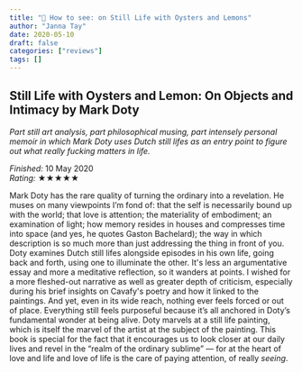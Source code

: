 ```yaml
---
title: "📕 How to see: on Still Life with Oysters and Lemons"
author: "Janna Tay"
date: 2020-05-10
draft: false
categories: ["reviews"]
tags: []
---
```

## Still Life with Oysters and Lemon: On Objects and Intimacy by Mark Doty

*Part still art analysis, part philosophical musing, part intensely personal memoir in which Mark Doty uses Dutch still lifes as an entry point to figure out what really fucking matters in life.*

*Finished:* 10 May 2020  
*Rating:* ★★★★★

Mark Doty has the rare quality of turning the ordinary into a revelation. He muses on many viewpoints I’m fond of: that the self is necessarily bound up with the world; that love is attention; the materiality of embodiment; an examination of light; how memory resides in houses and compresses time into space (and yes, he quotes Gaston Bachelard); the way in which description is so much more than just addressing the thing in front of you. Doty examines Dutch still lifes alongside episodes in his own life, going back and forth, using one to illuminate the other. It's less an argumentative essay and more a meditative reflection, so it wanders at points. I wished for a more fleshed-out narrative as well as greater depth of criticism, especially during his brief insights on Cavafy's poetry and how it linked to the paintings. And yet, even in its wide reach, nothing ever feels forced or out of place. Everything still feels purposeful because it’s all anchored in Doty’s fundamental wonder at being alive. Doty marvels at a still life painting, which is itself the marvel of the artist at the subject of the painting. This book is special for the fact that it encourages us to look closer at our daily lives and revel in the “realm of the ordinary sublime” — for at the heart of love and life and love of life is the care of paying attention, of really *seeing*.
